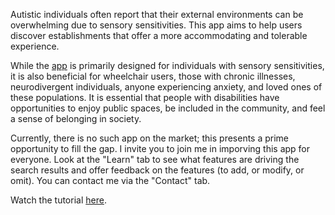 Autistic individuals often report that their external environments can be overwhelming due to sensory sensitivities. This app aims to help users discover establishments that offer a more accommodating and tolerable experience.

While the [app](https://sensoryheaven.streamlit.app/) is primarily designed for individuals with sensory sensitivities, it is also beneficial for wheelchair users, those with chronic illnesses, neurodivergent individuals, anyone experiencing anxiety, and loved ones of these populations. It is essential that people with disabilities have opportunities to enjoy public spaces, be included in the community, and feel a sense of belonging in society.

Currently, there is no such app on the market; this presents a prime opportunity to fill the gap. I invite you to join me in imporving this app for everyone. Look at the "Learn" tab to see what features are driving the search results and offer feedback on the features (to add, or modify, or omit). You can contact me via the "Contact" tab.

Watch the tutorial [here](https://youtu.be/F_7USVqMhI8?si=pE4iMzA2Kb2MzFjl).
